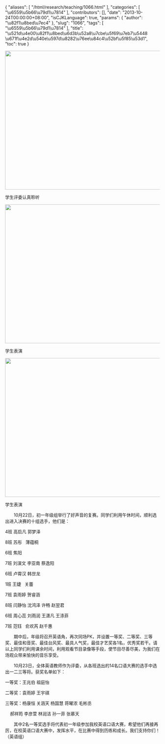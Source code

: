 {
    "aliases": [
        "/html/research/teaching/1066.html"
    ],
    "categories": [
        "\u6559\u5b66\u79d1\u7814"
    ],
    "contributors": [],
    "date": "2013-10-24T00:00:00+08:00",
    "isCJKLanguage": true,
    "params": {
        "author": "\u82f1\u8bed\u7ec4"
    },
    "slug": "1066",
    "tags": [
        "\u6559\u5b66\u79d1\u7814"
    ],
    "title": "\u521d\u4e00\u82f1\u8bed\u6d3b\u52a8\u7cbe\u5f69\u7eb7\u5448 \u671f\u4e2d\u540e\u597d\u8282\u76ee\u84c4\u52bf\u5f85\u53d1",
    "toc": true
}


<img
    src="https://cdn.tfls.online/mirror/full/6b804484b2b8286853c6115512347c1f3245b26d.jpg"
    style="display:block;margin-left:auto;margin-right:auto;"
    decoding="async"
    fetchpriority="auto"
    loading="lazy"
    height="450"
    width="600"
/>




学生评委认真聆听





<img
    src="https://cdn.tfls.online/mirror/full/8e3e21c37debd38efae55620eff8d61e8878e1fb.jpg"
    style="display:block;margin-left:auto;margin-right:auto;"
    decoding="async"
    fetchpriority="auto"
    loading="lazy"
    height="450"
    width="600"
/>




学生表演





<img
    src="https://cdn.tfls.online/mirror/full/d56e0c3dee7622cf6f680f377ca958dd61fca795.jpg"
    style="display:block;margin-left:auto;margin-right:auto;"
    decoding="async"
    fetchpriority="auto"
    loading="lazy"
    height="450"
    width="600"
/>




学生表演




  





　　10月22日，初一年级组举行了好声音的复赛。同学们利用午休时间，顺利选出进入决赛的十组选手，他们是：




4班 高启凡 郭梦泽




8班 苏彤   薄蕴桐




6班 焦阳




7班 刘淏文 李亚南 蔡逸阳




6班 卢霄汉 韩世龙




1班 王婕   关蕾




7班 袁雨婷 贺睿涵




8班 闫静怡 沈鸿泽 许畅 赵翌君




6班 周心蕊 刘雨润 王潇凡 王涤菲




7班 范钰   俞欢芮 赵千惠




　　期中后，年级将召开英语角，再次同场PK，并设置一等奖、二等奖、三等奖、最佳和音奖、最佳台风奖、最具人气奖，最佳才艺奖各1名，优秀奖若干。请以上同学们利用课余时间，利用观看节目录像等手段，使节目尽善尽美，为我们在场观众带来愉快的音乐享受。









　　10月23日，全体英语教师作为评委，从各班选出的14名口语大赛的选手中选出一二三等将。获奖名单如下：




一等奖：王兆伯 祖庭怡




二等奖：袁雨婷 王宇祺




三等奖：杨康恒 关涵天 杨国慧 蒋曜浓 毛彬丞




    郝祥筠 李彦萱 林润洁 孙一菲 张慕天





　　其中2名一等奖选手将代表初一年级参加我校英语口语大赛，希望他们再接再厉，在校英语口语大赛中，发挥水平，在比赛中得到历练和成长。我们支持你们！（英语组）






  



